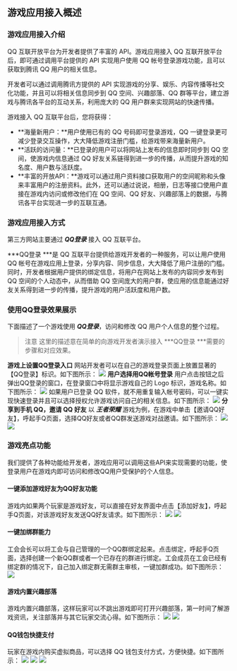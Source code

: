 ## 游戏应用接入概述
### 游戏应用接入介绍
QQ 互联开放平台为开发者提供了丰富的 API。游戏应用接入 QQ 互联开放平台后，即可通过调用平台提供的 API 实现用户使用 QQ 帐号登录游戏功能，且可以获取到腾讯 QQ 用户的相关信息。

开发者可以通过调用腾讯方提供的 API 实现游戏的分享、娱乐、内容传播等社交化功能，并且可以将相关信息同步到 QQ 空间、兴趣部落、QQ 群等平台，建立游戏与腾讯各平台的互动关系，利用庞大的 QQ 用户群来实现网站的快速传播。

游戏接入 QQ 互联平台后，您将获得：
- **海量新用户：**用户使用已有的 QQ 号码即可登录游戏，QQ 一键登录更可减少登录交互操作，大大降低游戏注册门槛，给游戏带来海量新用户。
- **活跃的访问量：**已登录的用户可以将网站上发布的信息即时同步到 QQ 空间，使游戏内信息通过 QQ 好友关系链得到进一步的传播，从而提升游戏的知名度、用户数与活跃度。
- **丰富的开放API：**游戏可以通过用户资料接口获取用户的空间昵称和头像来丰富用户的注册资料。此外，还可以通过说说，相册，日志等接口使用户直接在游戏内访问或修改他们在 QQ 空间、QQ 好友、兴趣部落上的数据，与腾讯各平台实现进一步的互联互通。

### 游戏应用接入方式
第三方网站主要通过 ***QQ登录*** 接入 QQ 互联平台。

***QQ登录 ***是 QQ 互联平台提供给游戏开发者的一种服务，可以让用户使用 QQ 帐号在游戏应用上登录，分享内容、同步信息，大大降低了用户注册的门槛。同时，开发者根据用户提供的绑定信息，将用户在网站上发布的内容同步发布到 QQ 空间的个人动态中，从而借助 QQ 空间庞大的用户群，使应用的信息能通过好友关系得到进一步的传播，提升游戏的用户活跃度和用户数。
### 使用QQ登录效果展示
下面描述了一个游戏使用 ***QQ登录***，访问和修改 QQ 用户个人信息的整个过程。
>注意
>这里的描述意在简单的向游戏开发者演示接入 ***QQ登录 ***需要的步骤和对应效果。

 **游戏上设置QQ登录入口**
网站开发者可以在自己的游戏登录页面上放置显著的【QQ登录】标识。如下图所示：
![](https://mc.qcloudimg.com/static/img/2840faaa60e24316ae7feeafa3faf5d5/image.png)
**用户选择用QQ帐号登录**
用户点击按钮之后弹出QQ登录的窗口，在登录窗口中将显示游戏自己的 Logo 标识，游戏名称。如下图所示： 
![](https://mc.qcloudimg.com/static/img/629428499531e661f53fc0e93a435be6/image.png)
如果用户已登录 QQ 软件，就不用重复输入帐号密码，可以一键实现快速登录并且可以选择授权允许游戏访问自己的相关信息。如下图所示：
![](https://mc.qcloudimg.com/static/img/313f11a05b756228c6dcf4bed2ae087e/image.png)
**分享到手机 QQ，邀请 QQ 好友**
以 ***王者荣耀*** 游戏为例，在游戏中单击【邀请QQ好友】，呼起手Q页面，选择QQ好友或者QQ群发送游戏对战邀请。如下图所示：
![](https://mc.qcloudimg.com/static/img/a761e032102a61d88a0115d9949618b3/image.png)
![](https://mc.qcloudimg.com/static/img/eec545261bbdae59060c94954581b1a2/image.png)
### 游戏亮点功能
我们提供了各种功能给开发者，游戏应用可以调用这些API来实现需要的功能，使登录用户在游戏内即可访问和修改QQ用户受保护的个人信息。
#### 一键添加游戏好友为QQ好友功能
游戏内如果两个玩家是游戏好友，可以直接在好友界面中点击【添加好友】，呼起手Q页面，对该游戏好友发送QQ好友请求。如下图所示：
![](https://mc.qcloudimg.com/static/img/4a215e2b4a59f0f5630ecdeb789869cd/image.png)
![](https://mc.qcloudimg.com/static/img/f329659c5e159158f5507befe634e6f2/image.png)
#### 一键加绑群能力
工会会长可以将工会与自己管理的一个QQ群绑定起来。点击绑定，呼起手Q页面，选择创建一个新QQ群或者一个已存在的群进行绑定。工会成员在工会已经有绑定群的情况下，自己加入绑定群无需群主审核，一键加群成功。如下图所示：
![](https://mc.qcloudimg.com/static/img/142a0ab0f4022a643c624910fc92f64f/image.png)
#### 游戏内置兴趣部落
游戏内置兴趣部落，这样玩家可以不跳出游戏即可打开兴趣部落，第一时间了解游戏资讯，关注部落并与其它玩家交流心得。如下图所示：
![](https://mc.qcloudimg.com/static/img/fbd809742a69d85614234c976d69f132/image.png)
![](https://mc.qcloudimg.com/static/img/3712c1bd9e65c7b61eebc4d9fe1f3c5c/image.png)
#### QQ钱包快捷支付
玩家在游戏内购买虚拟商品，可以选择 QQ 钱包支付方式，方便快捷。如下图所示：
![](https://mc.qcloudimg.com/static/img/8264d0f0e7eb3f9a5c53bb10b959fbf1/image.png)
![](https://mc.qcloudimg.com/static/img/0420ed6742ea1e03e268f1f0349c115d/image.png)
![](https://mc.qcloudimg.com/static/img/cbd1e6eec5cdaf7efc0fe51f1aa68056/image.png)